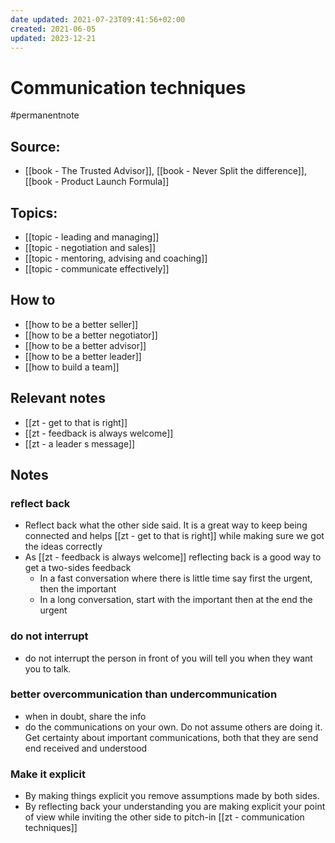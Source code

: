 ```yaml
---
date updated: 2021-07-23T09:41:56+02:00
created: 2021-06-05
updated: 2023-12-21
---
```

# Communication techniques

#permanentnote

## Source:

- [[book - The Trusted Advisor]], [[book - Never Split the difference]], [[book - Product Launch Formula]]

## Topics:

- [[topic - leading and managing]]
- [[topic - negotiation and sales]]
- [[topic - mentoring, advising and coaching]]
- [[topic - communicate effectively]]

## How to

- [[how to be a better seller]]
- [[how to be a better negotiator]]
- [[how to be a better advisor]]
- [[how to be a better leader]]
- [[how to build a team]]

## Relevant notes

- [[zt - get to that is right]]
- [[zt - feedback is always welcome]]
- [[zt - a leader s message]]

## Notes

### reflect back

- Reflect back what the other side said. It is a great way to keep being connected and helps [[zt - get to that is right]] while making sure we got the ideas correctly
- As [[zt - feedback is always welcome]] reflecting back is a good way to get a two-sides feedback
  - In a fast conversation where there is little time say first the urgent, then the important
  - In a long conversation, start with the important then at the end the urgent

### do not interrupt

- do not interrupt the person in front of you will tell you when they want you to talk.

### better overcommunication than undercommunication

- when in doubt, share the info
- do the communications on your own. Do not assume others are doing it. Get certainty about important communications, both that they are send end received and understood

### Make it explicit

- By making things explicit you remove assumptions made by both sides.
- By reflecting back your understanding you are making explicit your point of view while inviting the other side to pitch-in [[zt - communication techniques]]

